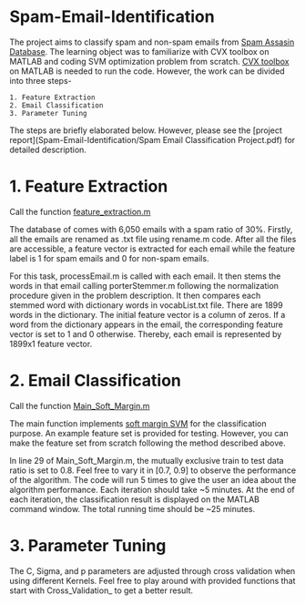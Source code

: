 # Spam-Email-Identification
The project aims to classify spam and non-spam emails from [Spam Assasin Database](http://spamassassin.apache.org/index.html).
The learning object was to familiarize with CVX toolbox on MATLAB and coding SVM optimization problem from scratch. 
[CVX toolbox](http://cvxr.com/cvx/) on MATLAB is needed to run the code. However, the work can be divided into three steps-

    1. Feature Extraction
    2. Email Classification
    3. Parameter Tuning

The steps are briefly elaborated below. However, please see the 
[project report](Spam-Email-Identification/Spam Email Classification Project.pdf) for detailed description.

# 1. Feature Extraction
Call the function [feature_extraction.m](Spam-Email-Identification/feature_extraction.m)

The database of comes with 6,050 emails with a spam ratio of 30%. Firstly, all the emails are renamed as .txt file
using rename.m code. After all the files are accessible, a feature
vector is extracted for each email while the feature label is 1 for spam emails and 0 for non-spam emails.

For this task, processEmail.m is called with each email. It then stems the words in that email calling
porterStemmer.m following the normalization procedure given in the problem description. It then
compares each stemmed word with dictionary words in vocabList.txt file. There are 1899 words
in the dictionary. The initial feature vector is a column of zeros. If a word from the dictionary
appears in the email, the corresponding feature vector is set to 1 and 0 otherwise. Thereby, each
email is represented by 1899x1 feature vector.

# 2. Email Classification
Call the function [Main_Soft_Margin.m](Spam-Email-Identification/Main_Soft_Margin.m)

The main function implements [soft margin SVM](http://www.di.ens.fr/~mallat/papiers/svmtutorial.pdf) for the classification purpose.
An example feature set is provided for testing. However, you can make the feature set from scratch following the method described above.

In line 29 of Main_Soft_Margin.m, the mutually exclusive train to test data ratio is set to 0.8. Feel free to vary it in [0.7, 0.9]
to observe the performance of the algorithm. The code will run 5 times to give the user an idea about the algorithm performance.
Each iteration should take ~5 minutes. At the end of each iteration, the classification result is displayed on the MATLAB command window.
The total running time should be ~25 minutes.

# 3. Parameter Tuning
The C, Sigma, and p parameters are adjusted through cross validation when using different Kernels. Feel free to play around with
provided functions that start with Cross_Validation_ to get a better result.

